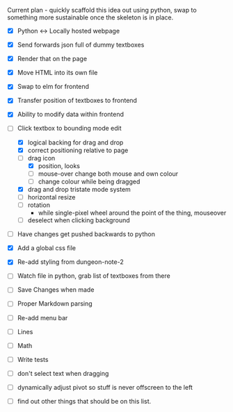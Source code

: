 Current plan - quickly scaffold this idea out using python, swap to something
more sustainable once the skeleton is in place.

- [x] Python <-> Locally hosted webpage
- [x] Send forwards json full of dummy textboxes
- [x] Render that on the page
- [x] Move HTML into its own file
- [x] Swap to elm for frontend
- [x] Transfer position of textboxes to frontend
- [x] Ability to modify data within frontend
- [ ] Click textbox to bounding mode edit
    - [x] logical backing for drag and drop
    - [x] correct positioning relative to page
    - [ ] drag icon
        - [x] position, looks
        - [ ] mouse-over change both mouse and own colour
        - [ ] change colour while being dragged
    - [x] drag and drop tristate mode system
    - [ ] horizontal resize
    - [ ] rotation
        - while single-pixel wheel around the point of the thing, mouseover
    - [ ] deselect when clicking background
- [ ] Have changes get pushed backwards to python

- [x] Add a global css file
- [x] Re-add styling from dungeon-note-2

- [ ] Watch file in python, grab list of textboxes from there
- [ ] Save Changes when made

- [ ] Proper Markdown parsing


- [ ] Re-add menu bar
- [ ] Lines
- [ ] Math
- [ ] Write tests
- [ ] don't select text when dragging
- [ ] dynamically adjust pivot so stuff is never offscreen to the left
- [ ] find out other things that should be on this list.
